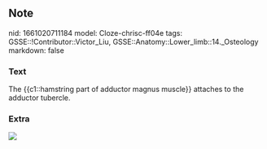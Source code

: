 ## Note
nid: 1661020711184
model: Cloze-chrisc-ff04e
tags: GSSE::!Contributor::Victor_Liu, GSSE::Anatomy::Lower_limb::14._Osteology
markdown: false

### Text
The {{c1::hamstring part of adductor magnus muscle}} attaches to the adductor tubercle.

### Extra
<img src="paste-5f96c222a22b45c7ff41a6cf49efb47f04bce048.jpg">
